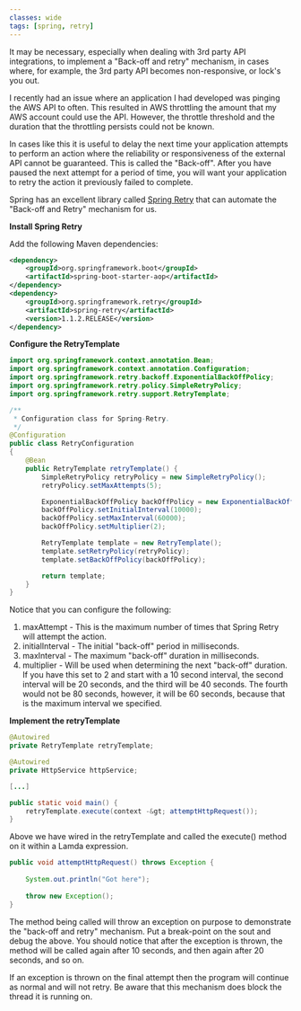 ```yaml
---
classes: wide
tags: [spring, retry]
---
```

It may be necessary, especially when dealing with 3rd party API integrations, to implement a "Back-off and retry" mechanism, in cases where, for example, the 3rd party API becomes non-responsive, or lock's you out.

I recently had an issue where an application I had developed was pinging the AWS API to often. This resulted in AWS throttling the amount that my AWS account could use the API. However, the throttle threshold and the duration that the throttling persists could not be known.

In cases like this it is useful to delay the next time your application attempts to perform an action where the reliability or responsiveness of the external API cannot be guaranteed. This is called the "Back-off". After you have paused the next attempt for a period of time, you will want your application to retry the action it previously failed to complete.

Spring has an excellent library called <a href="http://www.baeldung.com/spring-retry">Spring Retry</a> that can automate the "Back-off and Retry" mechanism for us.

<strong>Install Spring Retry</strong>

Add the following Maven dependencies:

```xml
<dependency>
    <groupId>org.springframework.boot</groupId>
    <artifactId>spring-boot-starter-aop</artifactId>
</dependency>
<dependency>
    <groupId>org.springframework.retry</groupId>
    <artifactId>spring-retry</artifactId>
    <version>1.1.2.RELEASE</version>
</dependency>
```

<strong>Configure the RetryTemplate</strong>

```java
import org.springframework.context.annotation.Bean;
import org.springframework.context.annotation.Configuration;
import org.springframework.retry.backoff.ExponentialBackOffPolicy;
import org.springframework.retry.policy.SimpleRetryPolicy;
import org.springframework.retry.support.RetryTemplate;

/**
 * Configuration class for Spring-Retry.
 */
@Configuration
public class RetryConfiguration
{
    @Bean
    public RetryTemplate retryTemplate() {
        SimpleRetryPolicy retryPolicy = new SimpleRetryPolicy();
        retryPolicy.setMaxAttempts(5);

        ExponentialBackOffPolicy backOffPolicy = new ExponentialBackOffPolicy();
        backOffPolicy.setInitialInterval(10000);
        backOffPolicy.setMaxInterval(60000);
        backOffPolicy.setMultiplier(2);

        RetryTemplate template = new RetryTemplate();
        template.setRetryPolicy(retryPolicy);
        template.setBackOffPolicy(backOffPolicy);

        return template;
    }
}
```

Notice that you can configure the following:
<ol>
 	<li>maxAttempt - This is the maximum number of times that Spring Retry will attempt the action.</li>
 	<li>initialInterval - The initial "back-off" period in milliseconds.</li>
 	<li>maxInterval - The maximum "back-off" duration in milliseconds.</li>
 	<li>multiplier - Will be used when determining the next "back-off" duration. If you have this set to 2 and start with a 10 second interval, the second interval will be 20 seconds, and the third will be 40 seconds. The fourth would not be 80 seconds, however, it will be 60 seconds, because that is the maximum interval we specified.</li>
</ol>
<strong>Implement the retryTemplate</strong>

```java
@Autowired
private RetryTemplate retryTemplate;

@Autowired
private HttpService httpService;

[...]

public static void main() {
    retryTemplate.execute(context -&gt; attemptHttpRequest());
}
```

Above we have wired in the retryTemplate and called the execute() method on it within a Lamda expression.

```java
public void attemptHttpRequest() throws Exception {
    
    System.out.println("Got here");
    
    throw new Exception();
}
```

The method being called will throw an exception on purpose to demonstrate the "back-off and retry" mechanism. Put a break-point on the sout and debug the above. You should notice that after the exception is thrown, the method will be called again after 10 seconds, and then again after 20 seconds, and so on.

If an exception is thrown on the final attempt then the program will continue as normal and will not retry. Be aware that this mechanism does block the thread it is running on.
